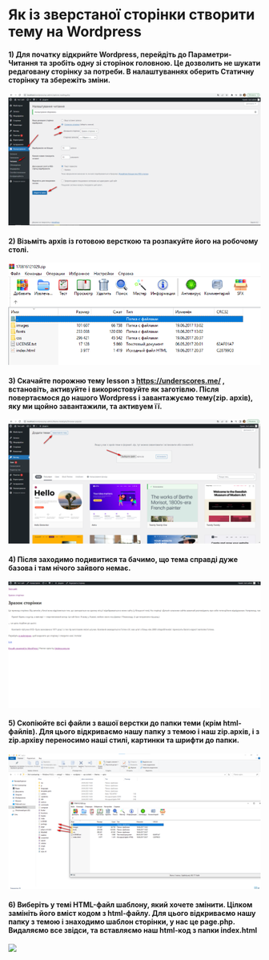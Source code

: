# Як із зверстаної сторінки створити тему на Wordpress

#### 1) Для початку відкрийте Wordpress, перейдіть до Параметри-Читання та зробіть одну зі сторінок головною. Це дозволить не шукати редаговану сторінку за потреби. В налаштуваннях оберить Статичну сторінку та збережіть зміни.

![](https://github.com/ssonyau/integration-of-layout-on-Wordpress/blob/main/Screenshot%202023-04-24%20135451.png)

#### 2) Візьміть архів із готовою версткою та розпакуйте його на робочому столі.

![](https://github.com/ssonyau/integration-of-layout-on-Wordpress/blob/main/Screenshot%202023-04-24%20140904.png)

#### 3) Скачайте порожню тему lesson з https://underscores.me/ , встановіть, активуйте і використовуйте як заготівлю. Після повертаємося до нашого Wordpress і завантажуємо тему(zip. архів), яку ми щойно завантажили, та активуем її. 

![](https://github.com/ssonyau/integration-of-layout-on-Wordpress/blob/main/Screenshot%202023-04-24%20142103.png)

#### 4) Після заходимо подивитися та бачимо, що тема справді дуже базова і там нічого зайвого немає.

![](https://github.com/ssonyau/integration-of-layout-on-Wordpress/blob/main/Screenshot%202023-04-24%20143835.png)

#### 5) Скопіюйте всі файли з вашої верстки до папки теми (крім html-файлів). Для цього відкриваємо нашу папку з темою і наш zip.архів, і з zip.архіву переносимо наші стилі, картинки та шрифти до папки. 

![](https://github.com/ssonyau/integration-of-layout-on-Wordpress/blob/main/Screenshot%202023-04-24%20145052.png)

#### 6) Виберіть у темі HTML-файл шаблону, який хочете змінити. Цілком замініть його вміст кодом з html-файлу. Для цього відкриваємо нашу папку з темою і знаходимо шаблон сторінки, у нас це page.php. Видаляємо все звідси, та вставляємо наш html-код з папки index.html

![](https://github.com/ssonyau/) 
